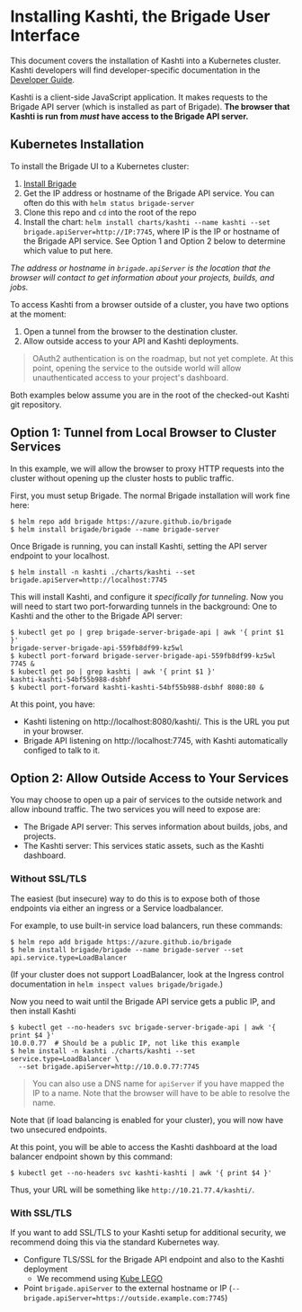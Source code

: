# Installing Kashti, the Brigade User Interface

This document covers the installation of Kashti into a Kubernetes cluster. Kashti
developers will find developer-specific documentation in the [Developer Guide](developers.md).

Kashti is a client-side JavaScript application. It makes requests to the Brigade API
server (which is installed as part of Brigade). **The browser that Kashti is run from
_must_ have access to the Brigade API server.**

## Kubernetes Installation

To install the Brigade UI to a Kubernetes cluster:

1. [Install Brigade](https://github.com/Azure/brigade)
2. Get the IP address or hostname of the Brigade API service. You can often do this with `helm status brigade-server`
3. Clone this repo and `cd` into the root of the repo
3. Install the chart: `helm install charts/kashti --name kashti --set brigade.apiServer=http://IP:7745`, where IP is the
  IP or hostname of the Brigade API service. See Option 1 and Option 2 below to
  determine which value to put here.

_The address or hostname in `brigade.apiServer` is the location that the browser
will contact to get information about your projects, builds, and jobs._

To access Kashti from a browser outside of a cluster, you have two options at the
moment:

1. Open a tunnel from the browser to the destination cluster.
2. Allow outside access to your API and Kashti deployments.

> OAuth2 authentication is on the roadmap, but not yet complete. At this point,
> opening the service to the outside world will allow unauthenticated access
> to your project's dashboard.

Both examples below assume you are in the root of the checked-out Kashti git
repository.

## Option 1: Tunnel from Local Browser to Cluster Services

In this example, we will allow the browser to proxy HTTP requests into the cluster
without opening up the cluster hosts to public traffic.

First, you must setup Brigade. The normal Brigade installation will work fine here:

```console
$ helm repo add brigade https://azure.github.io/brigade
$ helm install brigade/brigade --name brigade-server
```

Once Brigade is running, you can install Kashti, setting the API server endpoint
to your localhost.

```console
$ helm install -n kashti ./charts/kashti --set brigade.apiServer=http://localhost:7745
```

This will install Kashti, and configure it _specifically for tunneling_. Now you
will need to start two port-forwarding tunnels in the background: One to Kashti
and the other to the Brigade API server:

```console
$ kubectl get po | grep brigade-server-brigade-api | awk '{ print $1 }'
brigade-server-brigade-api-559fb8df99-kz5wl
$ kubectl port-forward brigade-server-brigade-api-559fb8df99-kz5wl 7745 &
$ kubectl get po | grep kashti | awk '{ print $1 }'
kashti-kashti-54bf55b988-dsbhf
$ kubectl port-forward kashti-kashti-54bf55b988-dsbhf 8080:80 &
```

At this point, you have:

- Kashti listening on http://localhost:8080/kashti/. This is the URL you put in your browser.
- Brigade API listening on http://localhost:7745, with Kashti automatically configed
  to talk to it.


## Option 2: Allow Outside Access to Your Services

You may choose to open up a pair of services to the outside network and allow
inbound traffic. The two services you will need to expose are:

- The Brigade API server: This serves information about builds, jobs, and projects.
- The Kashti server: This services static assets, such as the Kashti dashboard.

### Without SSL/TLS

The easiest (but insecure) way to do this is to expose both of those endpoints via
either an ingress or a Service loadbalancer.

For example, to use built-in service load balancers, run these commands:

```console
$ helm repo add brigade https://azure.github.io/brigade
$ helm install brigade/brigade --name brigade-server --set api.service.type=LoadBalancer
```

(If your cluster does not support LoadBalancer, look at the Ingress control
documentation in `helm inspect values brigade/brigade`.)

Now you need to wait until the Brigade API service gets a public IP, and then
install Kashti

```
$ kubectl get --no-headers svc brigade-server-brigade-api | awk '{ print $4 }'
10.0.0.77  # Should be a public IP, not like this example
$ helm install -n kashti ./charts/kashti --set service.type=LoadBalancer \
  --set brigade.apiServer=http://10.0.0.77:7745
```

> You can also use a DNS name for `apiServer` if you have mapped the IP to a
> name. Note that the browser will have to be able to resolve the name.

Note that (if load balancing is enabled for your cluster), you will now have two
unsecured endpoints.

At this point, you will be able to access the Kashti dashboard at the load balancer
endpoint shown by this command:

```
$ kubectl get --no-headers svc kashti-kashti | awk '{ print $4 }'
```

Thus, your URL will be something like `http://10.21.77.4/kashti/`.

### With SSL/TLS

If you want to add SSL/TLS to your Kashti setup for additional security, we recommend
doing this via the standard Kubernetes way.

- Configure TLS/SSL for the Brigade API endpoint and also to the Kashti deployment
  - We recommend using [Kube LEGO](https://github.com/kubernetes/charts/tree/master/stable/kube-lego)
- Point `brigade.apiServer` to the external hostname or IP (`--brigade.apiServer=https://outside.example.com:7745`)

